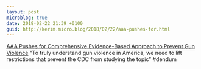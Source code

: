 ```yaml
---
layout: post
microblog: true
date: 2018-02-22 21:39 +0100
guid: http://kerim.micro.blog/2018/02/22/aaa-pushes-for.html
---
```

[AAA Pushes for Comprehensive Evidence-Based Approach to Prevent Gun Violence](http://www.americananthro.org/ParticipateAndAdvocate/AdvocacyDetail.aspx?ItemNumber=22467) “To truly understand gun violence in America, we need to lift restrictions that prevent the CDC from studying the topic” #dendum 
